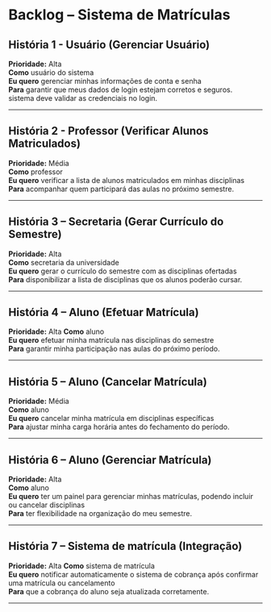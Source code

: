# Backlog – Sistema de Matrículas

## História 1 - Usuário (Gerenciar Usuário)
**Prioridade:** Alta  
**Como** usuário do sistema  
**Eu quero** gerenciar minhas informações de conta e senha  
**Para** garantir que meus dados de login estejam corretos e seguros.  
 sistema deve validar as credenciais no login.


---

## História 2 - Professor (Verificar Alunos Matriculados)
**Prioridade:** Média  
**Como** professor  
**Eu quero** verificar a lista de alunos matriculados em minhas disciplinas  
**Para** acompanhar quem participará das aulas no próximo semestre.  


---

## História 3 – Secretaria (Gerar Currículo do Semestre)
**Prioridade:** Alta  
**Como** secretaria da universidade  
**Eu quero** gerar o currículo do semestre com as disciplinas ofertadas  
**Para** disponibilizar a lista de disciplinas que os alunos poderão cursar.  


---

## História 4 – Aluno (Efetuar Matrícula)
**Prioridade:** Alta
**Como** aluno  
**Eu quero** efetuar minha matrícula nas disciplinas do semestre  
**Para** garantir minha participação nas aulas do próximo período.  


---

## História 5 – Aluno (Cancelar Matrícula)
**Prioridade:** Média  
**Como** aluno  
**Eu quero** cancelar minha matrícula em disciplinas específicas  
**Para** ajustar minha carga horária antes do fechamento do período.  


---

## História 6 – Aluno (Gerenciar Matrícula)
**Prioridade:** Alta  
**Como** aluno  
**Eu quero** ter um painel para gerenciar minhas matrículas, podendo incluir ou cancelar disciplinas  
**Para** ter flexibilidade na organização do meu semestre.  


---

## História 7 – Sistema de matrícula (Integração)
**Prioridade:** Alta 
**Como** sistema de matrícula  
**Eu quero** notificar automaticamente o sistema de cobrança após confirmar uma matrícula ou cancelamento  
**Para** que a cobrança do aluno seja atualizada corretamente.  


---
